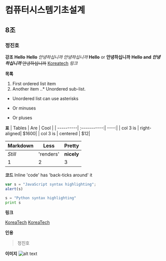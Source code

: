 # 컴퓨터시스템기초설계
## 8조
### 정진호

**강조**
__Hello__
**Hello**
_안녕하십니까_
*안녕하십니까*
**Hello** or __안녕하십니까__
**Hello and _안녕하십니까_**
~~안녕하십니까~~ [Koreatech](https://www.koreatech.ac.kr) *링크*

**목록**
1. First ordered list item
2. Another item
..* Unordered sub-list.

* Unordered list can use asterisks
- Or minuses
+ Or pluses

**표**
| Tables    | Are          | Cool |
| ----------| :-----------:| ----:|
| col 3 is  | right-aligned| $1600|
| col 3 is  | centered     |  $12|

Markdown|Less|Pretty
---|---|---
*Still*|'renders'|**nicely**
1|2|3

**코드**
Inline 'code' has 'back-ticks around' it
```javascript
var s = "JavaScript syntax highlighting";
alert(s)
```

```python
s = "Python syntax highlighting"
print s
```

**링크**

[KoreaTech](https://www.naver.com)
[KoreaTech][Arbitary case-insensitive reference text]

[Arbitary case-insensitive reference text]: (https://www.naver.com)

**인용**
> 정진호

**이미지**
![alt text](https://www.petdrugsonline.co.uk/images/page-headers/cats-master-header)

